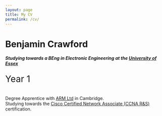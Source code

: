 ```yaml
---
layout: page
title: My CV
permalink: /cv/
---
```


Benjamin Crawford
=================
##### Studying towards a <span class="font-weight-light">BEng in Electronic Engineering</span> at the [University of Essex][essexuni]
<div class="progress" style="height: 50px; margin-bottom: 20px;">
  <div class="progress-bar" role="progressbar" style="width: 33%; font-size: 2em;" aria-valuenow="33" aria-valuemin="0" aria-valuemax="100">Year 1</div>
</div>

  Degree Apprentice with [ARM Ltd][arm] in Cambridge.  
  Studying towards the [Cisco Certified Network Associate (CCNA R&S)][ccna-rs] certification.

[essexuni]:  https://www1.essex.ac.uk/apprenticeships/apprentices/beng-electronic-engineering.aspx
[arm]:       https://www.arm.com/
[ccna-rs]:   https://www.cisco.com/c/en/us/training-events/training-certifications/certifications/associate/ccna-routing-switching.html